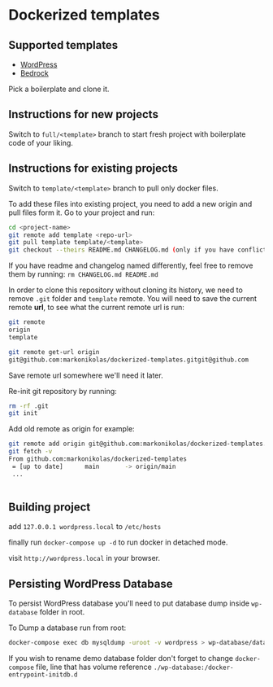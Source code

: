# Dockerized templates

## Supported templates
- [WordPress](https://github.com/WordPress/WordPress)
- [Bedrock](https://github.com/roots/bedrock)

Pick a boilerplate and clone it.

## Instructions for new projects
Switch to ``full/<template>`` branch to start fresh project with boilerplate code of your liking.
## Instructions for existing projects
Switch to ``template/<template>`` branch to pull only docker files.

To add these files into existing project, you need to add a new origin and pull files form it.
Go to your project and run:

```bash
cd <project-name>
git remote add template <repo-url>
git pull template template/<template>
git checkout --theirs README.md CHANGELOG.md (only if you have conflicts in these files)
```

If you have readme and changelog named differently, feel free to remove them by running:
``rm CHANGELOG.md README.md``

In order to clone this repository without cloning its history, we need to remove ``.git`` folder and ``template`` remote. You will need to save the current remote **url**, to see what the current remote url is run:

```bash
git remote 
origin
template

git remote get-url origin 
git@github.com:markonikolas/dockerized-templates.gitgit@github.com
```

Save remote url somewhere we'll need it later.

Re-init git repository by running:

```bash
rm -rf .git
git init
```

Add old remote as origin for example:

```bash
git remote add origin git@github.com:markonikolas/dockerized-templates.gitgit@github.com
git fetch -v
From github.com:markonikolas/dockerized-templates
 = [up to date]      main       -> origin/main
 ...
 
```

## Building project

add ```127.0.0.1 wordpress.local``` to ```/etc/hosts```

finally run ```docker-compose up -d``` to run docker in detached mode.

visit ```http://wordpress.local``` in your browser.

## Persisting WordPress Database

To persist WordPress database you'll need to put database dump inside ``wp-database`` folder in root.

To Dump a database run from root:

```bash
docker-compose exec db mysqldump -uroot -v wordpress > wp-database/database.sql
```

If you wish to rename demo database folder don't forget to change ``docker-compose`` file,
line that has volume reference ``./wp-database:/docker-entrypoint-initdb.d``
